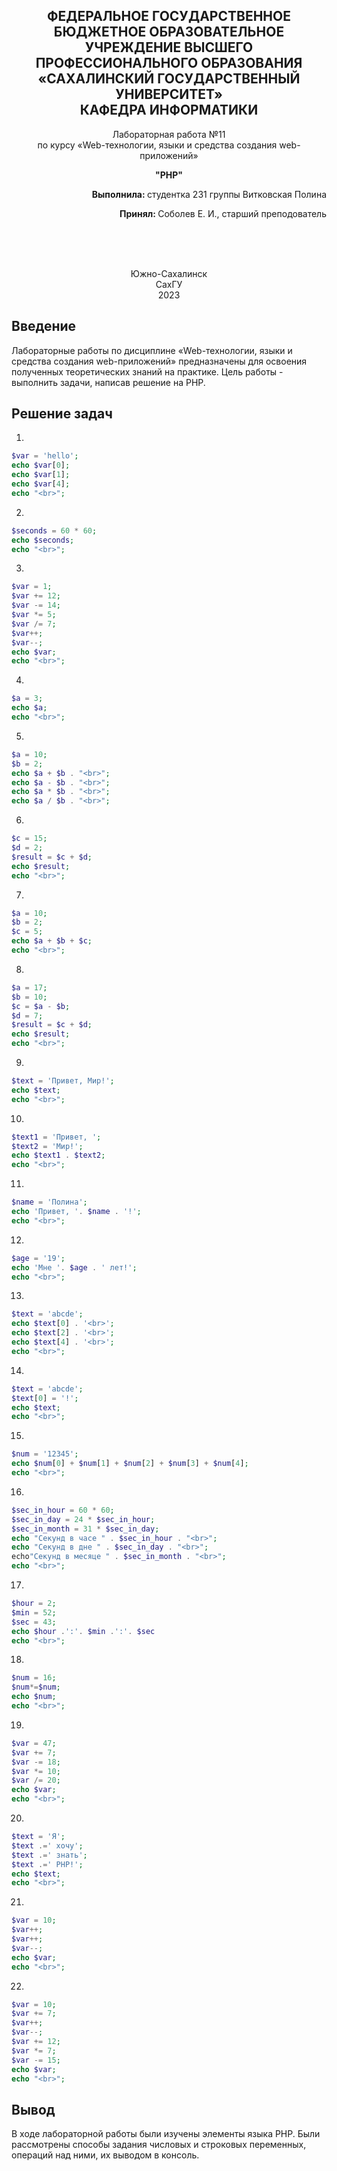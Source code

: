
<h2 align="center">ФЕДЕРАЛЬНОЕ ГОСУДАРСТВЕННОЕ БЮДЖЕТНОЕ ОБРАЗОВАТЕЛЬНОЕ УЧРЕЖДЕНИЕ ВЫСШЕГО ПРОФЕССИОНАЛЬНОГО ОБРАЗОВАНИЯ <br> «САХАЛИНСКИЙ ГОСУДАРСТВЕННЫЙ УНИВЕРСИТЕТ» <br> КАФЕДРА ИНФОРМАТИКИ </h2>
<p align="center">Лабораторная работа №11 <br>
по курсу «Web-технологии, языки и средства создания web-приложений» 

<p align="center"><b>"PHP"</b><p>
<p align="right"><b>Выполнила: </b> студентка 231 группы Витковская Полина</p>
<p  align="right"><b>Принял: </b> Соболев Е. И., старший преподователь</p>
<br>
<br>
<br>
<p align="center">Южно-Сахалинск <br> СахГУ <br> 2023</p>
<h2> Введение </h2>
<p>Лабораторные работы по дисциплине «Web-технологии, языки и средства создания web-приложений» предназначены для освоения полученных теоретических знаний на практике. Цель работы - выполнить задачи, написав решение на PHP.  <br>

</p>
<h2>Решение задач</h2>

1. 
```php
$var = 'hello';
echo $var[0];
echo $var[1];
echo $var[4];
echo "<br>";
```

2. 
```php
$seconds = 60 * 60;
echo $seconds;
echo "<br>";
```

3. 
```php
$var = 1;
$var += 12;
$var -= 14;
$var *= 5;
$var /= 7;
$var++;
$var--;
echo $var;
echo "<br>";
```

4. 
```php
$a = 3;
echo $a;
echo "<br>";
```

5. 
```php
$a = 10;
$b = 2;
echo $a + $b . "<br>";
echo $a - $b . "<br>";
echo $a * $b . "<br>";
echo $a / $b . "<br>";
```

6. 
```php
$c = 15;
$d = 2;
$result = $c + $d;
echo $result;
echo "<br>";
```

7. 
```php
$a = 10;
$b = 2;
$c = 5;
echo $a + $b + $c;
echo "<br>";
```

8. 
```php
$a = 17;
$b = 10;
$c = $a - $b;
$d = 7;
$result = $c + $d;
echo $result;
echo "<br>";
```

9. 
```php
$text = 'Привет, Мир!';
echo $text;
echo "<br>";
```

10. 
```php
$text1 = 'Привет, ';
$text2 = 'Мир!';
echo $text1 . $text2;
echo "<br>";
```

11. 
```php
$name = 'Полина';
echo 'Привет, '. $name . '!';
echo "<br>";
```

12. 
```php
$age = '19';
echo 'Мне '. $age . ' лет!';
echo "<br>";
```

13. 
```php
$text = 'abcde';
echo $text[0] . '<br>';
echo $text[2] . '<br>';
echo $text[4] . '<br>';
echo "<br>";
```

14. 
```php
$text = 'abcde';
$text[0] = '!';
echo $text;
echo "<br>";
```

15. 
```php
$num = '12345';
echo $num[0] + $num[1] + $num[2] + $num[3] + $num[4];
echo "<br>";
```

16. 
```php
$sec_in_hour = 60 * 60;
$sec_in_day = 24 * $sec_in_hour;
$sec_in_month = 31 * $sec_in_day;
echo "Секунд в часе " . $sec_in_hour . "<br>";
echo "Секунд в дне " . $sec_in_day . "<br>";
echo"Секунд в месяце " . $sec_in_month . "<br>";
echo "<br>";
```

17. 
```php
$hour = 2;
$min = 52;
$sec = 43;
echo $hour .':'. $min .':'. $sec
echo "<br>";
```

18. 
```php
$num = 16;
$num*=$num;
echo $num;
echo "<br>";
```

19. 
```php
$var = 47;
$var += 7;
$var -= 18;
$var *= 10;
$var /= 20;
echo $var;
echo "<br>";
```

20. 
```php
$text = 'Я';
$text .=' хочу';
$text .=' знать';
$text .=' PHP!';
echo $text;
echo "<br>";
```

21. 
```php
$var = 10;
$var++;
$var++;
$var--;
echo $var;
echo "<br>";
```

22. 
```php
$var = 10;
$var += 7;
$var++;
$var--;
$var += 12;
$var *= 7;
$var -= 15;
echo $var;
echo "<br>";

```
<h2>Вывод</h2>
<p>В ходе лабораторной работы были изучены элементы языка PHP. Были рассмотрены способы задания числовых и строковых переменных, операций над ними, их выводом в консоль.</p>    
